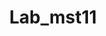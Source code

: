 # Lab_mst11


<!DOCTYPE html>
<html>
<head>
    <title>Signup Page</title>
    <style>
        #signup{
            display: flex;
            justify-content: center;
            padding-top: 30px;  
        }
        form{
            text-align: center;
            margin: 2rem;
        }
        input{
            margin: .7rem;
            height: 1.7rem;
            width: 16rem;
        }
        .SignForm{
            border: 2px solid black;
            border-radius:10px;
            width: 500px;
            height: 500px;
        }
        h1{
            text-align: center;
        }

        button{
            height: 2rem;
            width: 16rem;
            border-radius: 1rem;
            border: none;
            font-family: monospace;
            columns: white;
            background-color: crimson;

        }
        button:hover{
            color: white;
            background-color: black;
            text-align: center;
            cursor: pointer;
        } 
    </style>
</head>

<body>
    <div id="signup">
    <div class="SignForm">
    <h1>Signup</h1>

        <form action="/signup" method="post">
            <label for="username">Username:</label>
            <input type="text" id="username" name="username" required><br><br>

            <label for="username">Full Name:</label>
            <input type="text" id="fullname" name="fullname" required><br><br>

            <label for="email">Email Id:</label>
            <input type="email" id="email" name="email" required><br><br>

            <label for="password">Password:</label>
            <input type="password" id="password" name="password" required><br><br>

            <button type="submit">Sign Up</button>
            <p>Don't have an account <a href="LoginForm.html">Sign In</a></p>
        </form>
    </div>
</div>
</body>

</html>







**Explain**



The provided code appears to be an HTML snippet for creating a simple signup form for a website. Let's break down the code step by step:

<head>: This is the opening tag for the head section of the HTML document. The head section typically contains metadata and links to external resources such as stylesheets and scripts. However, in the provided code, it is incomplete as it lacks necessary elements like <title> and <meta> tags.

<body>: This is the opening tag for the body section of the HTML document. The body section contains the visible content of the web page.

<div id="signup">: This is a <div> (division) element with the ID attribute set to "signup." It is used to create a container for the signup form.

<div class="SignForm">: This is another <div> element with the class attribute set to "SignForm." It is nested within the "signup" <div>. It is likely used for styling purposes or to group related elements.

<h1>Signup</h1>: This is an <h1> (heading 1) element that displays the text "Signup." It is the main heading for the signup section.

<form action="/signup" method="post">: This is an HTML form element that defines the start of a form. It has two attributes:

action="/signup": This specifies the URL where the form data will be sent when the user submits the form. In this case, it will be sent to "/signup," which suggests that there should be a server-side script to handle the form submission at that URL.
method="post": This specifies the HTTP method to be used when submitting the form. In this case, it's set to "post," which is commonly used for form submissions to send data securely.
Inside the form, there are several <label> and <input> elements:

<label for="username">Username:</label>: This is a label element associated with an input field. The "for" attribute with the value "username" is used to connect this label to an input field with the same "id."

<input type="text" id="username" name="username" required>: This is an input field for entering a username. It has several attributes:

type="text": Specifies that this is a text input field.
id="username": Provides a unique identifier for the input element.
name="username": Specifies the name of the input element, which will be used when processing form data on the server.
required: Indicates that this field is required and must be filled out by the user.
Similar <label> and <input> elements are provided for "Full Name," "Email Id," and "Password."

<button type="submit">Sign Up</button>: This is a submit button within the form. When clicked, it will trigger the form submission to the URL specified in the action attribute.

<p>Don't have an account <a href="LoginForm.html">Sign In</a></p>: This is a paragraph element containing text and a hyperlink. It suggests that if the user doesn't have an account, they can click the "Sign In" link, which will likely take them to a login page (LoginForm.html).

</form>: This is the closing tag for the form element, indicating the end of the form.

</div>: These are closing </div> tags that close the "SignForm" and "signup" <div> containers.

</body> and </html>: These are closing tags for the body and HTML documents, respectively, indicating the end of the HTML structure.

In summary, this code creates a signup form with fields for a username, full name, email, and password. When the user submits the form, the data is sent to the "/signup" URL. Additionally, there is a link to a login page ("LoginForm.html") for users who already have an account. However, some essential elements in the HTML structure (such as the <title> tag in the head section) are missing, and the server-side processing of the form data is not included in this code snippet.
